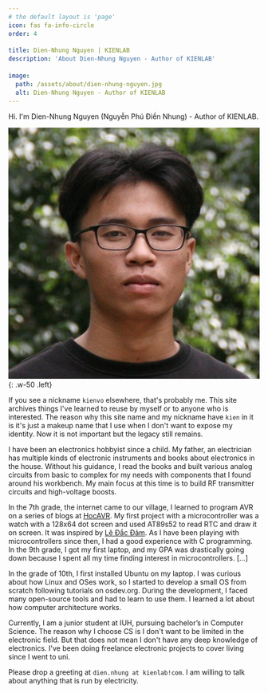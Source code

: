 ```yaml
---
# the default layout is 'page'
icon: fas fa-info-circle
order: 4

title: Dien-Nhung Nguyen | KIENLAB
description: 'About Dien-Nhung Nguyen - Author of KIENLAB'

image: 
  path: /assets/about/dien-nhung-nguyen.jpg
  alt: Dien-Nhung Nguyen - Author of KIENLAB
---
```


Hi. I'm Dien-Nhung Nguyen (Nguyễn Phú Điền Nhung) - Author of KIENLAB.

![Dien-Nhung Nguyen - Author of KIENLAB](/assets/about/dien-nhung-nguyen.jpg)
{: .w-50 .left}

If you see a nickname `kienvo` elsewhere, that's probably me. This site archives
things I've learned to reuse by myself or to anyone who is interested. The
reason why this site name and my nickname have `kien` in it is it's just a makeup name
that I use when I don't want to expose my identity. Now it is not
important but the legacy still remains.

I have been an electronics hobbyist since a child. My father, an electrician has
multiple kinds of electronic instruments and books about electronics in the
house. Without his guidance, I read the books and built various analog circuits
from basic to complex for my needs with components that I found around his
workbench. My main focus at this time is to build RF transmitter circuits and
high-voltage boosts.

In the 7th grade, the internet came to our village, I learned to program AVR on
a series of blogs at [HocAVR](https://web.archive.org/web/20160421145503/http://www.hocavr.com). My first project with a microcontroller was a
watch with a 128x64 dot screen and used AT89s52 to read RTC and draw it on
screen. It was inspired by [Lê Đắc Đảm](https://www.facebook.com/ledacdam). As I
have been playing with microcontrollers since then, I had a good experience with
C programming. In the 9th grade, I got my first laptop, and my GPA was
drastically going down because I spent all my time finding interest in
microcontrollers. [...]

In the grade of 10th, I first installed Ubuntu on my laptop. I was curious about
how Linux and OSes work, so I started to develop a small OS from scratch
following tutorials on osdev.org. During the development, I faced many
open-source tools and had to learn to use them. I learned a lot about how
computer architecture works.

Currently, I am a junior student at IUH, pursuing bachelor’s in Computer
Science. The reason why I choose CS is I don't want to be limited in the
electronic field. But that does not mean I don't have any deep knowledge of
electronics. I've been doing freelance electronic projects to cover living since
I went to uni.

Please drop a greeting at `dien.nhung at kienlab!com`. I am willing to talk about anything that is run by electricity.
